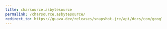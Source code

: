 ```yaml
---
title: charsource.asbytesource
permalink: /charsource.asbytesource/
redirect_to: https://guava.dev/releases/snapshot-jre/api/docs/com/google/common/io/CharSource.html#asByteSource-java.nio.charset.Charset-
---
```

